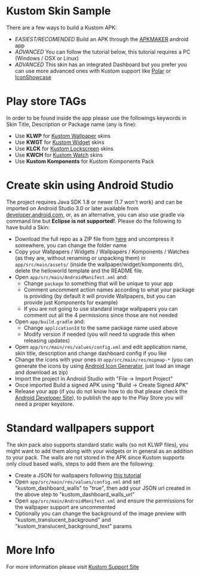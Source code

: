 # Kustom Skin Sample #
There are a few ways to build a Kustom APK:

* *EASIEST/RECOMENDED* Build an APK through the [APKMAKER](https://play.google.com/store/apps/details?id=org.kustom.apkmaker) android app
* *ADVANCED* You can follow the tutorial below, this tutorial requires a PC (Windows / OSX or Linux)
* *ADVANCED* This skin has an integrated Dashboard but you prefer you can use more advanced ones with Kustom support like [Polar](http://afollestad.github.io/polar-dashboard/) or [IconShowcase](https://github.com/jahirfiquitiva/IconShowcase-Dashboard)

# Play store TAGs
In order to be found inside the app please use the followings keywords in Skin Title, Description or Package name (any is fine):

* Use **KLWP** for [Kustom Wallpaper](https://play.google.com/store/apps/details?id=org.kustom.wallpaper) skins
* Use **KWGT** for [Kustom Widget](https://play.google.com/store/apps/details?id=org.kustom.widget) skins
* Use **KLCK** for [Kustom Lockscreen](https://play.google.com/store/apps/details?id=org.kustom.lockscreen) skins
* Use **KWCH** for [Kustom Watch](https://play.google.com/store/apps/details?id=org.kustom.watchface) skins
* Use **Kustom Komponents** for Kustom Komponents Pack

# Create skin using Android Studio 
The project requires Java SDK 1.8 or newer (1.7 won't work) and can be imported on Android Studio 3.0 or later available from [developer.android.com](https://developer.android.com/sdk/installing/studio.html), or, as an alternative, you can also use gradle via command line but **Eclipse is not supported!**. Please do the following to have build a Skin:

* Download the full repo as a ZIP file from [here](https://gitlab.com/kustom-industries/kustom-apk-skin-sample/-/archive/master/kustom-apk-skin-sample-master.zip) and uncompress it somewhere, you can change the folder name
* Copy your Wallpapers / Widgets / Wallpapers / Komponents / Watches (as they are, without renaming or unpacking them) in `app/src/main/assets/` (inside the wallpaper/widget/komponents dir), delete the helloworld template and the README file.
* Open `app/src/main/AndroidManifest.xml` and:
    * Change `package` to something that will be unique to your app
    * Comment uncomment action names according to what your package is providing (by default it will provide Wallpapers, but you can provide just Komponents for example)
    * If you are not going to use standard image wallpapers you can comment out all the 4 permissions since those are not needed
* Open `app/build.gradle` and:
    * Change  `applicationId` to the same package name used above
    * Modify version if needed (you will need to upgrade this when releasing updates)
* Open `app/src/main/res/values/config.xml` and edit application name, skin title, description and change dashboard config if you like
* Change the icons with your ones in `app/src/main/res/mipmap-*` (you can generate the icons by using [Android Icon Generator](https://romannurik.github.io/AndroidAssetStudio/icons-launcher.html), just load an image and download as zip)
* Import the project in Android Studio with "File -> Import Project"
* Once imported Build a signed APK using "Build -> Create Signed APK"
* Release your app (if you do not know how to do that please check the [Android Developer Site](http://developer.android.com/tools/publishing/publishing_overview.html)), to publish the app to the Play Store you will need a proper keystore.

# Standard wallpapers support
The skin pack also supports standard static walls (so not KLWP files), you might want to add them along with your widgets or in general as an addition to your pack. The walls are not stored in the APK since Kustom supports only cloud based walls, steps to add them are the following:

* Create a JSON for wallpapers following [this tutorial](https://kustom.rocks/apkmaker/walls/json)
* Open `app/src/main/res/values/config.xml` and set "kustom_dashboard_walls" to "true", then add your JSON url created in the above step to "kustom_dashboard_walls_url"
* Open `app/src/main/AndroidManifest.xml` and ensure the permissions for the wallpaper support are uncommented
* Optionally you can change the background of the image preview with "kustom_translucent_background" and "kustom_translucent_background_text" params

# More Info
For more information please visit [Kustom Support Site](http://help.kustom.rocks)
